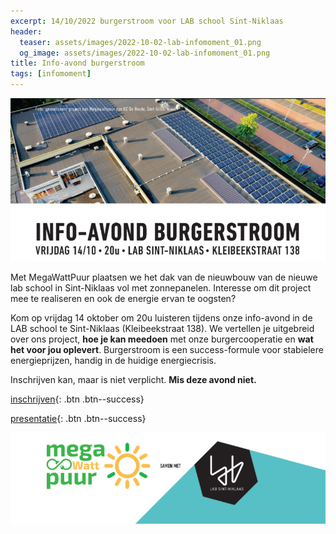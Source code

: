 ```yaml
---
excerpt: 14/10/2022 burgerstroom voor LAB school Sint-Niklaas
header:
  teaser: assets/images/2022-10-02-lab-infomoment_01.png
  og_image: assets/images/2022-10-02-lab-infomoment_01.png
title: Info-avond burgerstroom
tags: [infomoment]
---
```


![foto](/assets/images/2022-10-02-lab-infomoment_01.png)

Met MegaWattPuur plaatsen we het dak van de nieuwbouw van de nieuwe lab school in
Sint-Niklaas vol met zonnepanelen. Interesse om dit project mee te realiseren
en ook de energie ervan te oogsten?

Kom op vrijdag 14 oktober om 20u luisteren tijdens onze info-avond in de LAB
school te Sint-Niklaas (Kleibeekstraat 138). We vertellen je uitgebreid over
ons project, **hoe je kan meedoen** met onze burgercooperatie en **wat het voor
jou oplevert**.  Burgerstroom is een success-formule voor stabielere
energieprijzen, handig in de huidige energiecrisis.

Inschrijven kan, maar is niet verplicht. **Mis deze avond niet.**

[inschrijven](https://forms.gle/euY61XU4HxmjKYgs7){: .btn .btn--success}

[presentatie](/assets/images/projects/solar/sint-niklaas/lab/20221014_LAB_Sint-Niklaas_v1.pdf){: .btn .btn--success}

![foto](/assets/images/2022-10-02-lab-infomoment_02.png)

